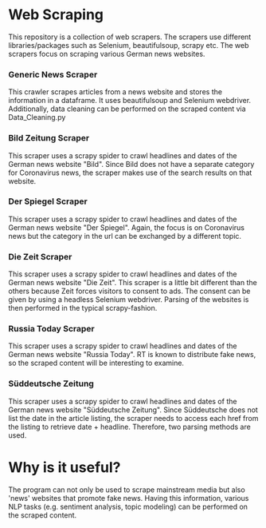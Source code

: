 # Web Scraping
This repository is a collection of web scrapers. The scrapers use different libraries/packages such as Selenium, beautifulsoup, scrapy etc.
The web scrapers focus on scraping various German news websites.


### Generic News Scraper
This crawler scrapes articles from a news website and stores the information in a dataframe. It uses beautifulsoup and Selenium webdriver. Additionally, data cleaning can be performed on the scraped content via Data_Cleaning.py

### Bild Zeitung Scraper
This scraper uses a scrapy spider to crawl headlines and dates of the German news website "Bild". Since Bild does not have a separate category for Coronavirus news, the scraper makes use of the search results on that website. 

### Der Spiegel Scraper
This scraper uses a scrapy spider to crawl headlines and dates of the German news website "Der Spiegel". Again, the focus is on Coronavirus news but the category in the url can be exchanged by a different topic.

### Die Zeit Scraper
This scraper uses a scrapy spider to crawl headlines and dates of the German news website "Die Zeit". 
This scraper is a little bit different than the others because Zeit forces visitors to consent to ads. The consent can be given by using a headless Selenium webdriver. Parsing of the websites is then performed in the typical scrapy-fashion.

### Russia Today Scraper
This scraper uses a scrapy spider to crawl headlines and dates of the German news website "Russia Today". RT is known to distribute fake news, so the scraped content will be interesting to examine.

### Süddeutsche Zeitung
This scraper uses a scrapy spider to crawl headlines and dates of the German news website "Süddeutsche Zeitung". Since Süddeutsche does not list the date in the article listing, the scraper needs to access each href from the listing to retrieve date + headline. Therefore, two parsing methods are used.

# Why is it useful?
The program can not only be used to scrape mainstream media but also 'news' websites that promote fake news. 
Having this information, various NLP tasks (e.g. sentiment analysis, topic modeling) can be performed on the scraped content.
